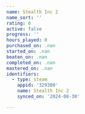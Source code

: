 ```yaml
---
name: Stealth Inc 2
name_sort: ''
rating: 0
active: false
progress: ''
hours_played: 0
purchased_on: .nan
started_on: .nan
beaten_on: .nan
completed_on: .nan
mastered_on: .nan
identifiers:
  - type: steam
    appid: '329380'
    name: Stealth Inc 2
    synced_on: '2024-08-30'

---
```

